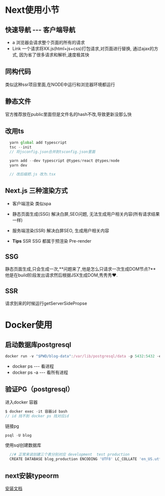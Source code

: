 # Next使用小节
## 快速导航 --- 客户端导航
* a
  浏览器会请求整个页面的所有的请求
* Link
  一个请求将XX.js(html+js+css)打包请求,对页面进行替换, 通过ajax的方式, 因为省了很多请求和解析,速度极其快

## 同构代码
类似这种ssr项目里面,在NODE中运行和浏览器环境都运行

## 静态文件
官方推荐放在public里面但是文件名的hash不改,导致更新没那么快

## 改用ts
```js
  yarn global add typescript
  tsc --init
  // 将jsconfig.json合并到tsconfig.json里面

  yarn add --dev typescript @types/react @types/node 
  yarn dev

  // 改后缀把.js 改为.tsx
```

## Next.js 三种渲染方式
* 客户端渲染
  类似spa
* 静态页面生成(SSG)
  解决白屏,SEO问题, 无法生成用户相关内容(所有请求结果一样)
* 服务端渲染(SSR)
  解决白屏SEO, 生成用户相关内容

* **Tips** SSR SSG 都属于预渲染 Pre-render

## SSG
静态页面生成,只会生成一次,**问题来了,他是怎么只请求一次生成DOM节点?**他是在build阶段发出请求然后根据JSX生成DOM,秀秀秀❤.


## SSR
请求到来的时候运行getServerSidePropse

# Docker使用
## 启动数据库postgresql
```js
docker run -v "$PWD/blog-data":/var/lib/postgresql/data -p 5432:5432 -e POSTGRES_USER=blog -e POSTGRES_HOST_AUTH_METHOD=trust -d postgres:12.2
```
  * docker ps       --- 看进程
  * docker ps -a    --- 看所有进程

## 验证PG（postgresql）
进入docker 容器
```js
$ docker exec -it 容器id bash 
// id 找不到 docker ps 找对应id
```
链接pg
```js
psql -U blog
```
使用sql创建数据库
```js
  //# 正常来说创建三个表分别对应 development  test production
  CREATE DATABASE blog_production ENCODING 'UTF8' LC_COLLATE 'en_US.utf8' LC_CTYPE 'en_US.utf8';
```

## next安装typeorm
[安装文档](https://typeorm.biunav.com/zh/#%E5%AE%89%E8%A3%85)